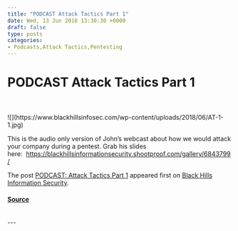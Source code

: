 ```yaml
---
title: "PODCAST Attack Tactics Part 1"
date: Wed, 13 Jun 2018 13:30:30 +0000
draft: false
type: posts
categories: 
- Podcasts,Attack Tactics,Pentesting
---
```

# PODCAST Attack Tactics Part 1

<br/>

<br/>
![](https://www.blackhillsinfosec.com/wp-content/uploads/2018/06/AT-1-1.jpg)

This is the audio only version of John’s webcast about how we would attack your company during a pentest. Grab his slides here:  https://blackhillsinformationsecurity.shootproof.com/gallery/6843799/

The post [PODCAST: Attack Tactics Part 1](https://www.blackhillsinfosec.com/podcast-attack-tactics-part-1/) appeared first on [Black Hills Information Security](https://www.blackhillsinfosec.com).

#### [Source](https://www.blackhillsinfosec.com/podcast-attack-tactics-part-1/)

<br/>
---
